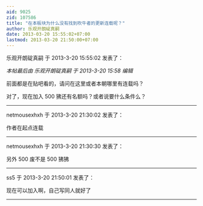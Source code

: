 ```yaml
---
aid: 9025
zid: 107586
title: "在本板块为什么没有找到吹牛者的更新连载呢？"
author: 乐观开朗碇真嗣
date: 2013-03-20 15:55:02+07:00
lastmod: 2013-03-20 21:50:00+07:00
---
```


乐观开朗碇真嗣 于 2013-3-20 15:55:02 发表了：

_本帖最后由 乐观开朗碇真嗣 于 2013-3-20 15:58 编辑_

前面都是在贴吧看的，请问在这里或者本朝哪里有连载吗？

对了，现在加入 500 狒还有名额吗？或者说要什么条件么？

---

netmousexhxh 于 2013-3-20 21:30:02 发表了：

作者在起点连载

---

netmousexhxh 于 2013-3-20 21:30:30 发表了：

另外 500 废不是 500 狒狒

---

ss5 于 2013-3-20 21:50:01 发表了：

现在可以加入啊，自己写同人就好了

---
